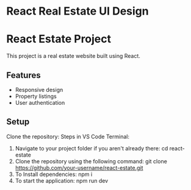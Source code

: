 # React Real Estate UI Design

# React Estate Project

This project is a real estate website built using React.

## Features
- Responsive design
- Property listings
- User authentication

## Setup
Clone the repository:
Steps in VS Code Terminal:
1. Navigate to your project folder if you aren't already there:
    cd react-estate
2. Clone the repository using the following command:
    git clone https://github.com/your-username/react-estate.git
3. To Install dependencies:
    npm i 
4. To  start the application:
    npm run dev
